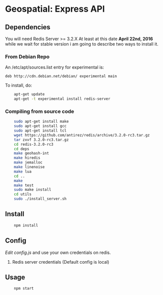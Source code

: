# Geospatial: Express API

## Dependencies
You will need Redis Server >= 3.2.X
At least at this date **April 22nd, 2016** while we wait for stable version i am going to describe two ways to install it.

### From Debian Repo

An /etc/apt/sources.list entry for experimental is:

```deb http://cdn.debian.net/debian/ experimental main```

To install, do:

```sh
    apt-get update
    apt-get -t experimental install redis-server
```

### Compiling from source code

```sh
    sudo apt-get install make
    sudo apt-get install gcc
    sudo apt-get install tcl
    wget https://github.com/antirez/redis/archive/3.2.0-rc3.tar.gz
    tar zxvf 3.2.0-rc3.tar.gz
    cd redis-3.2.0-rc3
    cd deps
    make geohash-int
    make hiredis
    make jemalloc
    make linenoise
    make lua
    cd ..
    make
    make test
    sudo make install
    cd utils
    sudo ./install_server.sh
```

## Install
```sh
    npm install
```

## Config

*Edit config.js* and use your own credentials on redis.

  1. Redis server credentials (Default config is local)


## Usage

```sh
    npm start
```
